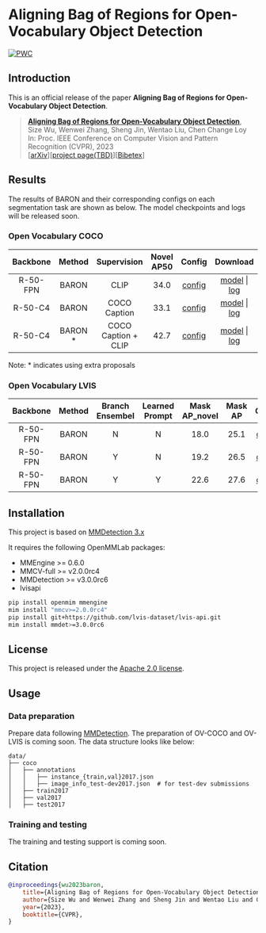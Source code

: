 # Aligning Bag of Regions for Open-Vocabulary Object Detection

[![PWC](https://img.shields.io/endpoint.svg?url=https://paperswithcode.com/badge/aligning-bag-of-regions-for-open-vocabulary/open-vocabulary-object-detection-on-mscoco)](https://paperswithcode.com/sota/open-vocabulary-object-detection-on-mscoco?p=aligning-bag-of-regions-for-open-vocabulary)

## Introduction

This is an official release of the paper **Aligning Bag of Regions for Open-Vocabulary Object Detection**.

> [**Aligning Bag of Regions for Open-Vocabulary Object Detection**](https://arxiv.org/abs/2302.13996),            
> Size Wu, Wenwei Zhang, Sheng Jin, Wentao Liu, Chen Change Loy           
> In: Proc. IEEE Conference on Computer Vision and Pattern Recognition (CVPR), 2023           
> [[arXiv](https://arxiv.org/abs/2302.13996)][[project page(TBD)](https://www.mmlab-ntu.com/)][[Bibetex](https://github.com/wusize/ovdet#citation)]

## Results

The results of BARON and their corresponding configs on each segmentation task are shown as below.
The model checkpoints and logs will be released soon.

### Open Vocabulary COCO

| Backbone | Method | Supervision | Novel AP50 | Config | Download |
| :---: | :---: | :---: | :---: | :---: | :---: |
| R-50-FPN | BARON  | CLIP | 34.0 |[config](configs/baron/) | [model]() &#124;  [log]() |
| R-50-C4  | BARON  | COCO Caption | 33.1 |[config](configs/baron/) | [model]() &#124;  [log]() |
| R-50-C4  | BARON *| COCO Caption + CLIP | 42.7|[config](configs/baron/) | [model]() &#124;  [log]() |

Note:
\* indicates using extra proposals

### Open Vocabulary LVIS

| Backbone | Method | Branch Ensembel | Learned Prompt | Mask AP_novel | Mask AP | Config | Download |
| :---: | :---: | :---: | :---: | :---: | :---: | :---: | :---: |
| R-50-FPN  | BARON| N | N | 18.0 | 25.1 |[config](configs/baron/) | [model]() &#124;  [log]() |
| R-50-FPN  | BARON| Y | N | 19.2 | 26.5 |[config](configs/baron/) | [model]() &#124;  [log]() |
| R-50-FPN  | BARON| Y | Y | 22.6 | 27.6 |[config](configs/baron/) | [model]() &#124;  [log]() |


## Installation

This project is based on [MMDetection 3.x](https://github.com/open-mmlab/mmdetection/tree/3.x)

It requires the following OpenMMLab packages:

- MMEngine >= 0.6.0
- MMCV-full >= v2.0.0rc4
- MMDetection >= v3.0.0rc6
- lvisapi

```bash
pip install openmim mmengine
mim install "mmcv>=2.0.0rc4"
pip install git+https://github.com/lvis-dataset/lvis-api.git
mim install mmdet>=3.0.0rc6
```

## License

This project is released under the [Apache 2.0 license](LICENSE).

## Usage

### Data preparation

Prepare data following [MMDetection](https://github.com/open-mmlab/mmdetection). 
The preparation of OV-COCO and OV-LVIS is coming soon.
The data structure looks like below:

```text
data/
├── coco
│   ├── annotations
│   │   ├── instance_{train,val}2017.json
│   │   ├── image_info_test-dev2017.json  # for test-dev submissions
│   ├── train2017
│   ├── val2017
│   ├── test2017

```

### Training and testing

The training and testing support is coming soon.

## Citation

```bibtex
@inproceedings{wu2023baron,
    title={Aligning Bag of Regions for Open-Vocabulary Object Detection},
    author={Size Wu and Wenwei Zhang and Sheng Jin and Wentao Liu and Chen Change Loy},
    year={2023},
    booktitle={CVPR},
}
```

